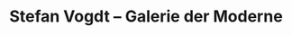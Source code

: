 ---
title: "Stefan Vogdt – Galerie der Moderne"
url: /muenchen/stefan-vogdt-galerie-der-moderne/
shop: Antiquitäten
---